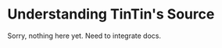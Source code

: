 Understanding TinTin's Source
=============================
Sorry, nothing here yet. Need to integrate docs.
